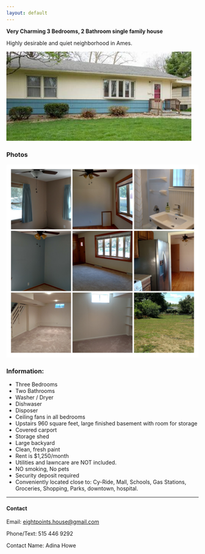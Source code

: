 ```yaml
---
layout: default
---
```


**Very Charming 3 Bedrooms, 2 Bathroom single family house**

Highly desirable and quiet neighborhood in Ames.

![](./front.jpg)

### Photos

![](./collage.jpg)

### Information:

* Three Bedrooms
* Two Bathrooms
* Washer / Dryer 
* Dishwaser
* Disposer
* Ceiling fans in all bedrooms
* Upstairs 960 square feet, large finished basement with room for storage
* Covered carport
* Storage shed
* Large backyard
* Clean, fresh paint
* Rent is $1,250/month
* Utilities and lawncare are NOT included.
* NO smoking, No pets
* Security deposit required 
* Conveniently located close to: Cy-Ride, Mall, Schools, Gas Stations, Groceries, Shopping, Parks, downtown, hospital.


* * *

#### Contact

Email:  [eightpoints.house@gmail.com](mailto:eightpoints.house@gmail.com)

Phone/Text:  515 446 9292

Contact Name:  Adina Howe
